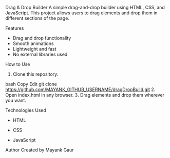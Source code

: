 Drag & Drop Builder
A simple drag-and-drop builder using HTML, CSS, and JavaScript. This project allows users to drag elements and drop them in different sections of the page.

Features
* Drag and drop functionality
* Smooth animations
* Lightweight and fast
* No external libraries used

How to Use
1. Clone this repository:

bash
Copy
Edit
git clone https://github.com/MAYANK_GITHUB_USERNAME/dragDropBuild.git
2️. Open index.html in any browser.
3️. Drag elements and drop them wherever you want.

Technologies Used
- HTML

- CSS

- JavaScript

Author
Created by Mayank Gaur 
